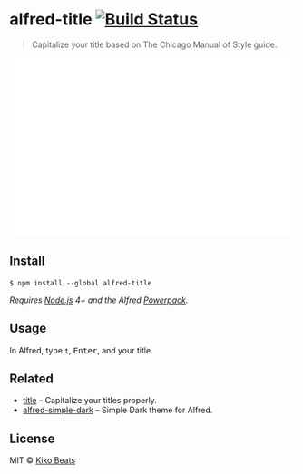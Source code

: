 # alfred-title [![Build Status](https://travis-ci.org/Kikobeats/alfred-title.svg?branch=master)](https://travis-ci.org/Kikobeats/alfred-title)

> Capitalize your title based on The Chicago Manual of Style guide.

![](demo.gif)

## Install

```
$ npm install --global alfred-title
```

*Requires [Node.js](https://nodejs.org) 4+ and the Alfred [Powerpack](https://www.alfredapp.com/powerpack/).*

## Usage

In Alfred, type `t`, <kbd>Enter</kbd>, and your title.

## Related

- [title](https://github.com/zeit/title) – Capitalize your titles properly.
- [alfred-simple-dark](https://github.com/Kikobeats/alfred-simple-dark) – Simple Dark theme for Alfred.

## License

MIT © [Kiko Beats](https://github.com/Kikobeats/alfred-title)
